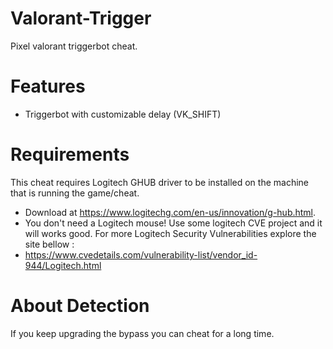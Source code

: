 # Valorant-Trigger
Pixel valorant triggerbot cheat.

# Features
- Triggerbot with customizable delay (VK_SHIFT)

# Requirements
This cheat requires Logitech GHUB driver to be installed on the machine that is running the game/cheat. 
- Download at https://www.logitechg.com/en-us/innovation/g-hub.html.
- You don't need a Logitech mouse! Use some logitech CVE project and it will works good.
For more Logitech Security Vulnerabilities explore the site bellow :
- https://www.cvedetails.com/vulnerability-list/vendor_id-944/Logitech.html

# About Detection
If you keep upgrading the bypass you can cheat for a long time.
